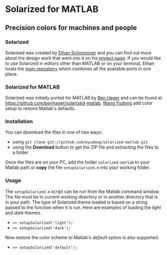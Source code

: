 # Solarized for MATLAB

## Precision colors for machines and people

### Solarized

Solarized was created by [Ethan Schoonover][ES] and you can find out more
about the design work that went into it on his [project page][ES-solarized]. If
you would like to use Solarized in editors other than MATLAB or on your terminal,
Ethan hosts the [main repository][SolarizedRepo] which combines all the available
ports in one place.

### Solarized for MATLAB

Solarized was initially ported for MATLAB by [Ben Hager][BH] and can be
found at <https://github.com/benhager/solarized-matlab>. [Wang Yudong][wyudong] add
color setup to restore Matlab's defaults.

### Installation

You can download the files in one of two ways:

* using `git clone git://github.com/wyudong/solarized-matlab.git`
* using the **Download** button to get the ZIP file and extracting the files to
  a folder

Once the files are on your PC, add the folder `solarized-matlab` to your Matlab 
path or **copy** the file `setupSolarized.m` into your working folder.

### Usage

The `setupSolarized.m` script can be run from the Matlab command window. The file
must be in current working directory or in another directory that is in your path.
The type of Solarized theme loaded is based on a string passed to the function
when it is run. Here are examples of loading the *light* and *dark* themes.

* `>> setupSolarized('light');`
* `>> setupSolarized('dark');`

Now restore the color scheme to Matlab's *default* option is also supported. 

* `>> setupSolarized('default');`


[ES]: http://ethanschoonover.com
[ES-Solarized]: http://ethanschoonover.com/solarized
[SolarizedRepo]: https://github.com/altercation/solarized
[BH]: http://benhager.com
[wyudong]: http://wyudong.com
